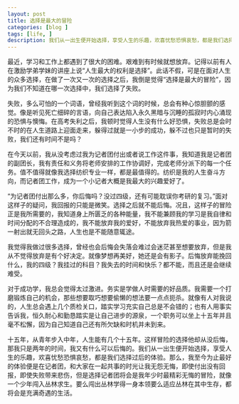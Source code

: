 ```yaml
---
layout: post
title: 选择是最大的冒险
categories: [blog ]
tags: [life, ]
description: 我们从一出生便开始选择，享受人生的乐趣，欢喜忧愁恐惧哀愁，都是我们选择过后的体验。
---
```




最近，学习和工作上都遇到了很大的困难。艰难到有时候就想放弃。记得以前有人在激励学弟学妹的讲座上说“人生最大的权利是选择”。此话不假，可是在面对人生的众多选择，在做了一次又一次的选择之后，我倒是觉得“选择是最大的冒险”，因为我们不知道在哪一次选择中，我们选择了失败。

失败，多么可怕的一个词语，曾经我听到这个词的时候，总会有种心惊胆颤的感觉。像是听见死亡细碎的言语，向自己表达陷入永久黑暗与沉睡的孤寂时内心涌现的恐惧与懊悔。在高考失利之后，我顿时觉得人生没有什么好恐惧，失败总是会时不时的在人生道路上迎面走来，躲得过就是一小步的成功，躲不过也只是暂时的失败，我们还有时间不是吗？

在今天以前，我从没考虑过我为记者团付出或者说工作这件事，我知道我是记者团的副团长，我有责任和义务将老师安排的工作协调好，完成老师分派下的每一个任务。值不值得就像我选择纺织专业一样，都是最值得的。纺织是我的人生奋斗方向，而记者团工作，成为一个小记者大概是我最大的兴趣爱好了。

“为记者团付出那么多，你后悔吗？没过四级，还有可能耽误你考研的复习。”面对这样子的疑问，我回报的只能是微笑。选择之后就不能后悔。况且，这样子的冒险正是我所需要的，我知道身上所匮乏的各种能量，我不能兼顾我的学习是我自律和时间分配的不合理造成的，我不能放弃我的爱好，不能放弃我热爱的事业，因为箭一射出就无回头之路，人生也是不能随意辄途。

我觉得我做过很多选择，曾经也会后悔会失落会难过会迷茫甚至想要放弃，但是我从不觉得放弃是有个好决定。就像梦想再美好，她还是会有影子。后悔放弃能挽回什么，我的四级？我挂过的科目？我失去的时间和快乐？都不能，而且还是会继续难受。

对于成功学，我总会觉得太过激进。务实是学做人时需要的好品质。我需要一个打磨锻炼自己的机会，那些想要取巧想要偷懒的想法要一点点扼杀。就像有人对我说的，人生总会遇上几个质检关口，踏实学习充实自己总是不会错的；也有人用事实告诉我，恒久耐心和勤恳踏实是让自己进步的源泉，一个职务可以坐上十五年并且毫不松懈，因为自己知道自己还有所欠缺和时机并未到来。

十五年，从青年步入中年，人生能有几个十五年。这样冒险的选择他却从没后悔，那我只是两年的时间，我又有什么可以后悔的。我们从一出生便开始选择，享受人生的乐趣，欢喜忧愁恐惧哀愁，都是我们选择过后的体验。那么，我至今为止最好的体验便是在记者团，和大家在一起共事的时光让我无怨无悔，即使付出没有回报，即使失败带来悲伤，但是选择记者团将会是我年少时最精彩无悔的冒险，就像一个少年闯入丛林求生。要么闯出丛林学得一身本领要么适应丛林在其中生存，都将会是充满奇遇的生活。